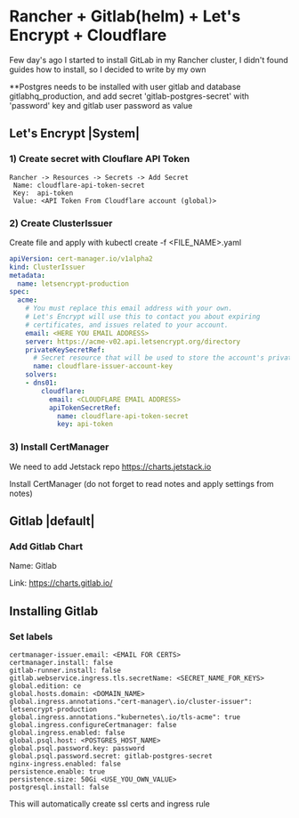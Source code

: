# Rancher + Gitlab(helm) + Let's Encrypt  + Cloudflare

Few day's ago I started to install GitLab in my Rancher cluster, I didn't found guides how to install, so I decided to write by my own

**Postgres needs to be installed with user gitlab and database gitlabhq_production, and add secret 'gitlab-postgres-secret' with 'password' key and gitlab user password as value

## Let's Encrypt |System|
### 1) Create secret with Clouflare API Token
```
Rancher -> Resources -> Secrets -> Add Secret
 Name: cloudflare-api-token-secret
 Key:  api-token
 Value: <API Token From Cloudflare account (global)> 
```

### 2) Create ClusterIssuer
Create file and apply with
kubectl create -f <FILE_NAME>.yaml

```yaml
apiVersion: cert-manager.io/v1alpha2
kind: ClusterIssuer
metadata:
  name: letsencrypt-production
spec:
  acme:
    # You must replace this email address with your own.
    # Let's Encrypt will use this to contact you about expiring
    # certificates, and issues related to your account.
    email: <HERE YOU EMAIL ADDRESS>
    server: https://acme-v02.api.letsencrypt.org/directory
    privateKeySecretRef:
      # Secret resource that will be used to store the account's private key.
      name: cloudflare-issuer-account-key
    solvers:
    - dns01:
        cloudflare:
          email: <CLOUDFLARE EMAIL ADDRESS>
          apiTokenSecretRef:
            name: cloudflare-api-token-secret
            key: api-token
```

### 3) Install CertManager
We need to add Jetstack repo https://charts.jetstack.io

Install CertManager (do not forget to read notes and apply settings from notes)

## Gitlab |default|
### Add Gitlab Chart
Name: Gitlab 

Link: https://charts.gitlab.io/ 

## Installing Gitlab
### Set labels
```
certmanager-issuer.email: <EMAIL FOR CERTS>
certmanager.install: false
gitlab-runner.install: false
gitlab.webservice.ingress.tls.secretName: <SECRET_NAME_FOR_KEYS>
global.edition: ce
global.hosts.domain: <DOMAIN_NAME>
global.ingress.annotations."cert-manager\.io/cluster-issuer": letsencrypt-production
global.ingress.annotations."kubernetes\.io/tls-acme": true
global.ingress.configureCertmanager: false
global.ingress.enabled: false
global.psql.host: <POSTGRES_HOST_NAME>
global.psql.password.key: password
global.psql.password.secret: gitlab-postgres-secret
nginx-ingress.enabled: false
persistence.enable: true
persistence.size: 50Gi <USE_YOU_OWN_VALUE>
postgresql.install: false
```
This will automatically create ssl certs and ingress rule



